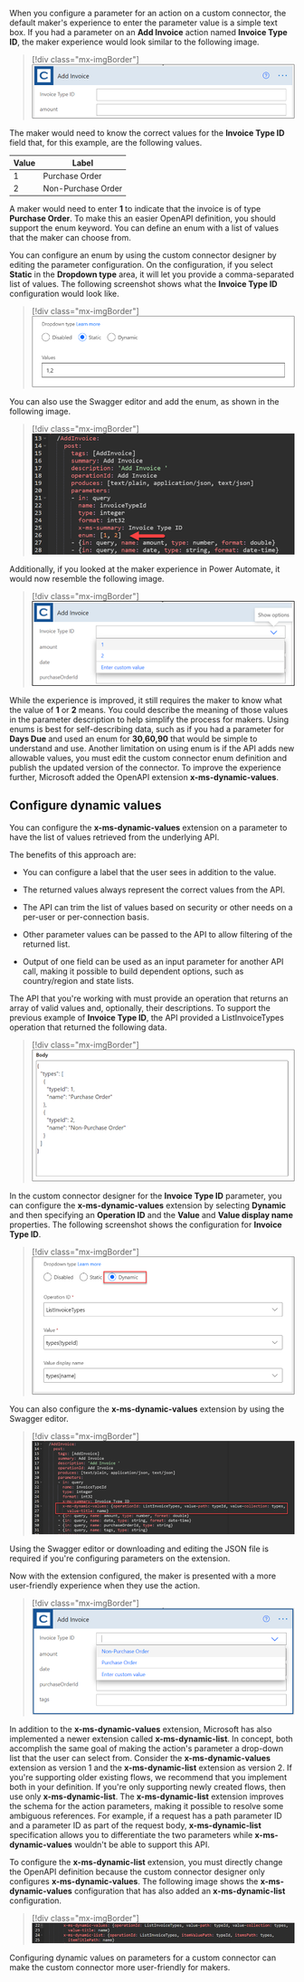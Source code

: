 When you configure a parameter for an action on a custom connector, the default maker's experience to enter the parameter value is a simple text box. If you had a parameter on an **Add Invoice** action named **Invoice Type ID**, the maker experience would look similar to the following image.

> [!div class="mx-imgBorder"]
> [![Screenshot showing the Add Invoice action with Invoice Type ID as a simple text box.](../media/add-invoice.png)](../media/add-invoice.png#lightbox)

The maker would need to know the correct values for the **Invoice Type ID** field that, for this example, are the following values.

|     Value    |     Label                  |
|--------------|----------------------------|
|     1        |     Purchase Order         |
|     2        |     Non-Purchase Order     |

A maker would need to enter **1** to indicate that the invoice is of type **Purchase Order**. To make this an easier OpenAPI definition, you should support the enum keyword. You can define an enum with a list of values that the maker can choose from.

You can configure an enum by using the custom connector designer by editing the parameter configuration. On the configuration, if you select **Static** in the **Dropdown type** area, it will let you provide a comma-separated list of values. The following screenshot shows what the **Invoice Type ID** configuration would look like.

> [!div class="mx-imgBorder"]
> [![Screenshot showing configuring a static list of values.](../media/invoice-type-id-configuration.png)](../media/invoice-type-id-configuration.png#lightbox)

You can also use the Swagger editor and add the enum, as shown in the following image.

> [!div class="mx-imgBorder"]
> [![Screenshot showing the static list configured in YAML.](../media/swagger-editor-enum.png)](../media/swagger-editor-enum.png#lightbox)

Additionally, if you looked at the maker experience in Power Automate, it would now resemble the following image.

> [!div class="mx-imgBorder"]
> [![Screenshot showing the static list being used.](../media/maker-experience.png)](../media/maker-experience.png#lightbox)

While the experience is improved, it still requires the maker to know what the value of **1** or **2** means. You could describe the meaning of those values in the parameter description to help simplify the process for makers. Using enums is best for self-describing data, such as if you had a parameter for **Days Due** and used an enum for **30,60,90** that would be simple to understand and use. Another limitation on using enum is if the API adds new allowable values, you must edit the custom connector enum definition and publish the updated version of the connector. To improve the experience further, Microsoft added the OpenAPI extension **x-ms-dynamic-values**.

## Configure dynamic values

You can configure the **x-ms-dynamic-values** extension on a parameter to have the list of values retrieved from the underlying API. 

The benefits of this approach are:

-   You can configure a label that the user sees in addition to the value.

-   The returned values always represent the correct values from the API.

-   The API can trim the list of values based on security or other needs on a per-user or per-connection basis.

-   Other parameter values can be passed to the API to allow filtering of the returned list.

-   Output of one field can be used as an input parameter for another API call, making it possible to build dependent options, such as country/region and state lists.

The API that you're working with must provide an operation that returns an array of valid values and, optionally, their descriptions. To support the previous example of **Invoice Type ID**, the API provided a ListInvoiceTypes operation that returned the following data.

> [!div class="mx-imgBorder"]
> [![Screenshot showing the output from the API for the dynamic value operation.](../media/returned-data.png)](../media/returned-data.png#lightbox)

In the custom connector designer for the **Invoice Type ID** parameter, you can configure the **x-ms-dynamic-values** extension by selecting **Dynamic** and then specifying an **Operation ID** and the **Value** and **Value display name** properties. The following screenshot shows the configuration for **Invoice Type ID**.

> [!div class="mx-imgBorder"]
> [![Screenshot showing configuring the dynamic value operation.](../media/invoice-type-id-dynamic.png)](../media/invoice-type-id-dynamic.png#lightbox)

You can also configure the **x-ms-dynamic-values** extension by using the Swagger editor.

> [!div class="mx-imgBorder"]
> [![Screenshot showing the markup for the configured dynamic value operation.](../media/swagger-editor-dynamic.png)](../media/swagger-editor-dynamic.png#lightbox)

Using the Swagger editor or downloading and editing the JSON file is required if you're configuring parameters on the extension.

Now with the extension configured, the maker is presented with a more user-friendly experience when they use the action.

> [!div class="mx-imgBorder"]
> [![Screenshot showing the drop-down list values with the dynamic value operation configured.](../media/extension-configured.png)](../media/extension-configured.png#lightbox)

In addition to the **x-ms-dynamic-values** extension, Microsoft has also implemented a newer extension called **x-ms-dynamic-list**. In concept, both accomplish the same goal of making the action's parameter a drop-down list that the user can select from. Consider the **x-ms-dynamic-values** extension as version 1 and the **x-ms-dynamic-list** extension as version 2. If you're supporting older existing flows, we recommend that you implement both in your definition. If you're only supporting newly created flows, then use only **x-ms-dynamic-list**. The **x-ms-dynamic-list** extension improves the schema for the action parameters, making it possible to resolve some ambiguous references. For example, if a request has a path parameter ID and a parameter ID as part of the request body, **x-ms-dynamic-list** specification allows you to differentiate the two parameters while **x-ms-dynamic-values** wouldn't be able to support this API.

To configure the **x-ms-dynamic-list** extension, you must directly change the OpenAPI definition because the custom connector designer only configures **x-ms-dynamic-values**. The following image shows the **x-ms-dynamic-values** configuration that has also added an **x-ms-dynamic-list** configuration.

> [!div class="mx-imgBorder"]
> [![Screenshot showing the differences between the configuration of the two extensions.](../media/dynamic-values-configuration.png)](../media/dynamic-values-configuration.png#lightbox)

Configuring dynamic values on parameters for a custom connector can make the custom connector more user-friendly for makers.
